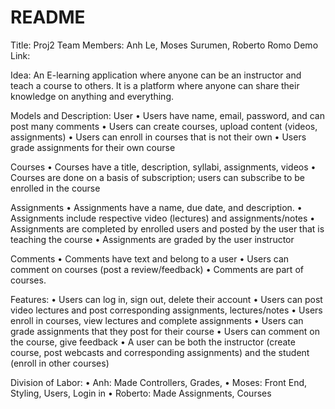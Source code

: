 # README
Title: Proj2
Team Members: Anh Le, Moses Surumen, Roberto Romo
Demo Link:

Idea: An E-learning application where anyone can be an instructor and teach a course to others. It is a platform where anyone can share their knowledge on anything and everything.

Models and Description:
User
•	Users have name, email, password, and can post many comments
•	Users can create courses, upload content (videos, assignments)
•	Users can enroll in courses that is not their own
•	Users grade assignments for their own course


Courses
•	Courses have a title, description, syllabi, assignments, videos
•	Courses are done on a basis of subscription; users can subscribe to be enrolled in the course

Assignments
•	Assignments have a name, due date, and description.
•	Assignments include respective video (lectures) and assignments/notes
•	Assignments are completed by enrolled users and posted by the user that is teaching the course
•	Assignments are graded by the user instructor

Comments
•	Comments have text and belong to a user
•	Users can comment on courses (post a review/feedback)
•	Comments are part of courses.


Features:
•	Users can log in, sign out, delete their account
•	Users can post video lectures and post corresponding assignments, lectures/notes
•	Users enroll in courses, view lectures and complete assignments
•	Users can grade assignments that they post for their course
•	Users can comment on the course, give feedback
•	A user can be both the instructor (create course, post webcasts and corresponding assignments) and the student (enroll in other courses)


Division of Labor:
•	Anh: Made Controllers, Grades, 
•	Moses: Front End, Styling, Users, Login in
•	Roberto: Made Assignments, Courses
